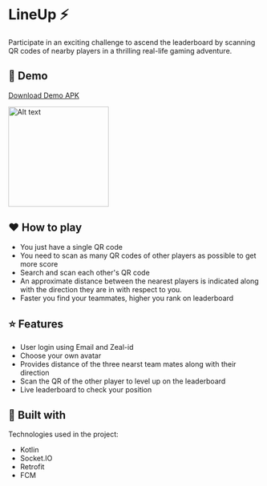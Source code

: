 # LineUp ⚡ 

Participate in an exciting challenge to ascend the leaderboard by scanning QR codes of nearby players in a thrilling real-life gaming adventure.

## 🚀 Demo
[Download Demo APK]()

<img src="![WhatsApp Image 2024-04-19 at 02 29 50](https://github.com/phoenix-kanak/Lineup/assets/132151345/b0290c22-48c1-43ed-82ab-92e343790cee)
" alt="Alt text" width="200"/>


## ❤️ How to play
- You just have a single QR code
- You need to scan as many QR codes of other players as possible to get more score
- Search and scan each other's QR code
- An approximate distance between the nearest players is indicated along with the direction they are in with respect to you.
- Faster you find your teammates, higher you rank on leaderboard


## ⭐ Features
- User login using Email and Zeal-id
- Choose your own avatar
- Provides distance of the three nearst team mates along with their direction
- Scan the QR of the other player to level up on the leaderboard
- Live leaderboard to check your position

## 🔧 Built with
Technologies used in the project:
- Kotlin
- Socket.IO
- Retrofit
- FCM



